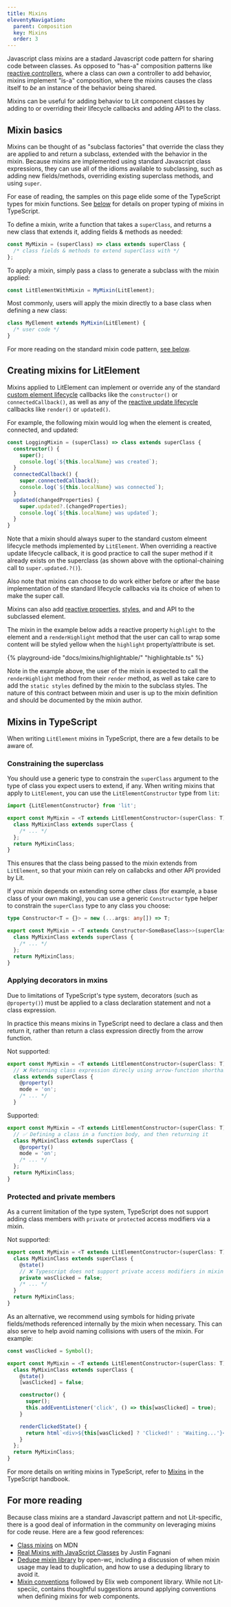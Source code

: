 ```yaml
---
title: Mixins
eleventyNavigation:
  parent: Composition
  key: Mixins
  order: 3
---
```


Javascript class mixins are a stadard Javascript code pattern for sharing code
between classes. As opposed to "has-a" composition patterns like [reactive
controllers](../controllers/), where a class can _own_ a controller to add
behavior, mixins implement "is-a" composition, where the mixins causes the class
itself to _be_ an instance of the behavior being shared.

Mixins can be useful for adding behavior to Lit component classes by adding to
or overriding their lifecycle callbacks and adding API to the class.

## Mixin basics

Mixins can be thought of as "subclass factories" that override the class they
are applied to and return a subclass, extended with the behavior in the mixin.
Because mixins are implemented using standard Javascript class expressions, they
can use all of the idioms available to subclassing, such as adding new
fields/methods, overriding existing superclass methods, and using `super`.

<div class="alert alert-info">

For ease of reading, the samples on this page elide some of the TypeScript types
for mixin functions. See [below](#mixins-in-typescript) for details on proper
typing of mixins in TypeScript.

</div>

To define a mixin, write a function that takes a
`superClass`, and returns a new class that extends it, adding fields & methods
as needed:

```ts
const MyMixin = (superClass) => class extends superClass {
  /* class fields & methods to extend superClass with */
};
```

To apply a mixin, simply pass a class to generate a subclass with the mixin
applied:

```ts
const LitElementWithMixin = MyMixin(LitElement);
```

Most commonly, users will apply the mixin directly to a base class when defining
a new class:

```ts
class MyElement extends MyMixin(LitElement) {
  /* user code */
}
```

For more reading on the standard mixin code pattern, [see below](#for-more-reading).

## Creating mixins for LitElement

Mixins applied to LitElement can implement or override any of the standard
[custom element lifecycle](../components/lifecycle/#custom-element-lifecycle)
callbacks like the `constructor()` or `connectedCallback()`, as well as any of
the [reactive update lifecycle](../components/lifecycle/#reactive-update-cycle)
callbacks like `render()` or `updated()`.

For example, the following mixin would log when the element is created,
connected, and updated:

```ts
const LoggingMixin = (superClass) => class extends superClass {
  constructor() {
    super();
    console.log(`${this.localName} was created`);
  }
  connectedCallback() {
    super.connectedCallback();
    console.log(`${this.localName} was connected`);
  }
  updated(changedProperties) {
    super.updated?.(changedProperties);
    console.log(`${this.localName} was updated`);
  }
}
```

Note that a mixin should always super to the standard custom elmeent lifecycle
methods implemented by `LitElement`. When overriding a reactive update lifecycle
callback, it is good practice to call the super method if it already exists on
the superclass (as shown above with the optional-chaining call to
`super.updated.?()`).

Also note that mixins can choose to do work either before or after the base
implementation of the standard lifecycle callbacks via its choice of when to
make the super call.

Mixins can also add [reactive properties](../../components/properties/),
[styles](../../components/styles/), and and API to the subclassed element.

The mixin in the example below adds a reactive property `highlight` to the
element and a `renderHighlight` method that the user can call to wrap some
content will be styled yellow when the `highlight` property/attribute is set.

{% playground-ide "docs/mixins/highlightable/" "highlightable.ts" %}

Note in the example above, the user of the mixin is expected to call the
`renderHighlight` method from their `render` method, as well as take care to add
the `static styles` defined by the mixin to the subclass styles. The nature of
this contract between mixin and user is up to the mixin definition and should be
documented by the mixin author.

## Mixins in TypeScript

When writing `LitElement` mixins in TypeScript, there are a few details to be
aware of.

### Constraining the superclass

You should use a generic type to constrain the `superClass` argument to the type
of class you expect users to extend, if any. When writing mixins that apply to
`LitElement`, you can use the `LitElementConstructor` type from `lit`:

```ts
import {LitElementConstructor} from 'lit';

export const MyMixin = <T extends LitElementConstructor>(superClass: T) => {
  class MyMixinClass extends superClass {
    /* ... */
  };
  return MyMixinClass;
}
```

This ensures that the class being passed to the mixin extends from `LitElement`,
so that your mixin can rely on callabcks and other API provided by Lit.

If your mixin depends on extending some other class (for example, a base class
of your own making), you can use a generic `Constructor` type helper to
constrain the `superClass` type to any class you choose:

```ts
type Constructor<T = {}> = new (...args: any[]) => T;

export const MyMixin = <T extends Constructor<SomeBaseClass>>(superClass: T) => {
  class MyMixinClass extends superClass {
    /* ... */
  };
  return MyMixinClass;
}

```

### Applying decorators in mxins

Due to limitations of TypeScript's type system, decorators (such as
`@property()`) must be applied to a class declaration statement and not a class
expression.

In practice this means mixins in TypeScript need to declare a class
and then return it, rather than return a class expression directly from the
arrow function.

Not supported:
```ts
export const MyMixin = <T extends LitElementConstructor>(superClass: T) =>
  // ❌ Returning class expression direcly using arrow-function shorthand
  class extends superClass {
    @property()
    mode = 'on';
    /* ... */
  }
```

Supported:
```ts
export const MyMixin = <T extends LitElementConstructor>(superClass: T) => {
  // ✅ Defining a class in a function body, and then returning it
  class MyMixinClass extends superClass {
    @property()
    mode = 'on';
    /* ... */
  };
  return MyMixinClass;
}
```

### Protected and private members

As a current limitation of the type system, TypeScript does not support adding
class members with `private` or `protected` access modifiers via a mixin.

Not supported:
```ts
export const MyMixin = <T extends LitElementConstructor>(superClass: T) => {
  class MyMixinClass extends superClass {
    @state()
    // ❌ Typescript does not support private access modifiers in mixins
    private wasClicked = false;
    /* ... */
  }
  return MyMixinClass;
}
```

As an alternative, we recommend using symbols for hiding private fields/methods
referenced internally by the mixin when necessary. This can also serve to help
avoid naming collisions with users of the mixin. For example:

```ts
const wasClicked = Symbol();

export const MyMixin = <T extends LitElementConstructor>(superClass: T) => {
  class MyMixinClass extends superClass {
    @state()
    [wasClicked] = false;

    constructor() {
      super();
      this.addEventListener('click', () => this[wasClicked] = true);
    }

    renderClickedState() {
      return html`<div>${this[wasClicked] ? 'Clicked!' : 'Waiting...'}</div>`;
    }
  };
  return MyMixinClass;
}
```

For more details on writing mixins in TypeScript, refer to
[Mixins](https://www.typescriptlang.org/docs/handbook/mixins.html) in the
TypeScript handbook.

## For more reading

Because class mixins are a standard Javascript pattern and not Lit-specific,
there is a good deal of information in the community on leveraging mixins for
code reuse. Here are a few good references:

* [Class mixins](https://developer.mozilla.org/en-US/docs/Web/JavaScript/Reference/Classes#mix-ins) on MDN
* [Real Mixins with JavaScript
  Classes](https://justinfagnani.com/2015/12/21/real-mixins-with-javascript-classes/)
  by Justin Fagnani
* [Dedupe mixin library](https://open-wc.org/docs/development/dedupe-mixin/) by
  open-wc, including a discussion of when mixin usage may lead to duplication,
  and how to use a deduping library to avoid it.
* [Mixin conventions](https://component.kitchen/elix/mixins) followed by Elix
  web component library. While not Lit-speciic, contains thoughtful suggestions
  around applying conventions when defining mixins for web components.
